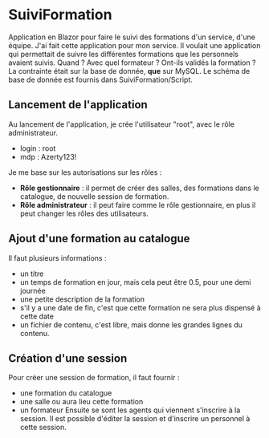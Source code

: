 # SuiviFormation
Application en Blazor pour faire le suivi des formations d'un service, d'une équipe.
J'ai fait cette application pour mon service. Il voulait une application qui permettait de suivre les différentes formations que les personnels avaient suivis. Quand ? Avec quel formateur ? Ont-ils validés la formation ?<br/>La contrainte était sur la base de donnée, __que__ sur MySQL. Le schéma de base de donnée est fournis dans SuiviFormation/Script.

## Lancement de l'application ##
Au lancement de l'application, je crée l'utilisateur "root", avec le rôle administrateur.
* login : root
* mdp : Azerty123!

Je me base sur les autorisations sur les rôles :
* **Rôle gestionnaire** : il permet de créer des salles, des formations dans le catalogue, de nouvelle session de formation.
* **Rôle administrateur** : il peut faire comme le rôle gestionnaire, en plus il peut changer les rôles des utilisateurs.

## Ajout d'une formation au catalogue ##
Il faut plusieurs informations :
* un titre
* un temps de formation en jour, mais cela peut être 0.5, pour une demi journée
* une petite description de la formation
* s'il y a une date de fin, c'est que cette formation ne sera plus dispensé à cette date
* un fichier de contenu, c'est libre, mais donne les grandes lignes du contenu.

## Création d'une session ##
Pour créer une session de formation, il faut fournir :
* une formation du catalogue
* une salle ou aura lieu cette formation
* un formateur
Ensuite se sont les agents qui viennent s'inscrire à la session. Il est possible d'éditer la session et d'inscrire un personnel à cette session.
